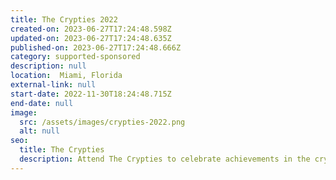 ```yaml
---
title: The Crypties 2022
created-on: 2023-06-27T17:24:48.598Z
updated-on: 2023-06-27T17:24:48.635Z
published-on: 2023-06-27T17:24:48.666Z
category: supported-sponsored
description: null
location:  Miami, Florida
external-link: null
start-date: 2022-11-30T18:24:48.715Z
end-date: null
image:
  src: /assets/images/crypties-2022.png
  alt: null
seo:
  title: The Crypties
  description: Attend The Crypties to celebrate achievements in the cryptocurrency industry.
---
```

